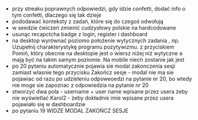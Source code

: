 - przy streaku poprawnych odpowiedzi, gdy idzie confetti, dodać info o tym confetti, dlaczego się tak dzieje
- pododawać konteksty z zadań, które się do czegoś odwołują
- w seedzie ćwiczeń zmienić cudzysłowy polskie na hardcodowane
- usunąc recapctcha badge z login, register i dashboard
- na desktop wyrównać poziomo położenie wytycznych zadania , np. Uzupełnij charakterystykę programu pozytywizmu. z przyciskiem Pomiń, który obecnie na desktopie jest o wiersz niżej niż wytyczne a mają być na takim samym poziomie. Na mobile niech zostanie jak jest
- po 20 pytaniu automatycznie pojawia sie modal zakonczenia sesji zamiast wlasnie tego przycisku Zakończ sesje - modal nie ma sie pojawiac od razu po udzieleniu odpoweoedzi na pytanie nr 20, bo wtedy nie moge sie zapoznac z odpowiedzia na pytanie nr 20
- stworzyć dwa pola - username + user name wpisane przez usera żeby nie wyświetlać Karol2 - żeby dokładnie imie wpisane przez usera pojawiało się w dashboardzie
- po pytaniu 19 WIDZE MODAL ZAKOŃCZ SESJE
